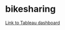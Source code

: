 # bikesharing



[Link to Tableau dashboard](https://public.tableau.com/app/profile/alex.lieberman#!/?newProfile=&activeTab=0)
